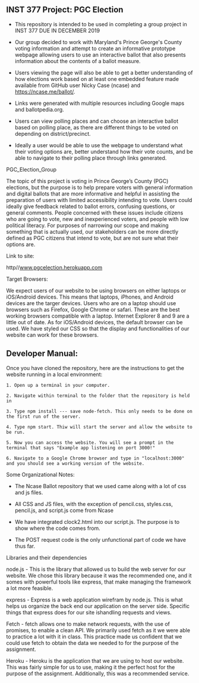 ## INST 377 Project: PGC Election


- This repository is intended to be used in completing a group project in INST 377 DUE IN DECEMBER 2019

- Our group decided to work with Maryland's Prince George's County voting information and attempt to create an informative         prototype webpage allowing users to use an interactive ballot that also presents information about the contents of a ballot      measure.

- Users viewing the page will also be able to get a better understanding of how elections work based on at least one 
  embedded feature made available from GitHub user Nicky Case (ncase) and https://ncase.me/ballot/.

- Links were generated with multiple resources including Google maps and ballotpedia.org. 

- Users can view polling places and can choose an interactive ballot based on polling place, 
  as there are different things to be voted on depending on district/precinct.

- Ideally a user would be able to use the webpage to understand what their voting options are, better understand how 
  their vote counts, and be able to navigate to their polling place through links generated.


PGC_Election_Group

The topic of this project is voting in Prince George’s County (PGC) elections, but the purpose is to help prepare voters with general information and digital ballots that are more informative and helpful in assisting the preparation of users with limited accessibility intending to vote. Users could ideally give feedback related to ballot errors, confusing questions, or general comments. People concerned with these issues include citizens who are going to vote, new and inexperienced voters, and people with low political literacy. For purposes of narrowing our scope and making something that is actually used, our stakeholders can be more directly defined as PGC citizens that intend to vote, but are not sure what their options are.

Link to site:

http//www.pgcelection.herokuapp.com

Target Browsers:

We expect users of our website to be using browsers on either laptops or iOS/Android devices. This means that laptops, iPhones, and Android devices are the targer devices. Users who are on a laptop should use browsers such as Firefox, Google Chrome or safari. These are the best working browsers compatible with a laptop. Internet Explorer 8 and 9 are a little out of date. As for iOS/Android devices, the default browser can be used.  We have styled our CSS so that the display and functionalities of our website can work for these browsers. 

## Developer Manual:



Once you have cloned the repository, here are the instructions to get the website running in a local environment:
    
    1. Open up a terminal in your computer.

    2. Navigate within terminal to the folder that the repository is held in

    3. Type npm install --- save node-fetch. This only needs to be done on the first run of the server.

    4. Type npm start. Thiw will start the server and allow the website to be run.

    5. Now you can access the website. You will see a prompt in the terminal that says "Example app listening on port 3000!"

    6. Navigate to a Google Chrome browser and type in "localhost:3000" and you should see a working version of the website.

Some Organizational Notes:

- The Ncase Ballot repository that we used came along with a lot of css and js files. 

- All CSS and JS files, with the exception of pencil.css, styles.css, pencil.js, and script.js come from Ncase

- We have integrated clock2.html into our script.js. The purpose is to show where the code comes from.

- The POST request code is the only unfunctional part of code we have thus far.


Libraries and their dependencies

node.js - This is the library that allowed us to build the web server for our website. We chose this
library because it was the recommended one, and it somes with powerful tools like express, that make managing
the framework a lot more feasible.


express - Express is a web application wirefram by node.js. This is what helps us organize the back end
our application on the server side. Specific things that express does for our site ishandling requests and 
views. 


Fetch - fetch allows one to make network requests, with the use of promises, to enable a clean API.
We primarily used fetch as it we were able to practice a lot with it in class. This practice made us
confident that we could use fetch to obtain the data we needed to for the purpose of the assignment. 


Heroku - Heroku is the application that we are using to host our website. This was fairly simple for 
us to use, making it the perfect host for the purpose of the assignment. Additionally, this was a recommended
service.
